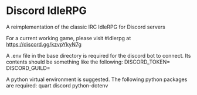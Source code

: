 # Discord IdleRPG
A reimplementation of the classic IRC IdleRPG for Discord servers

For a current working game, please visit #idlerpg at https://discord.gg/kzvpYkyN7g

A .env file in the base directory is required for the discord bot to connect.
Its contents should be something like the following:
  DISCORD_TOKEN=<discord token you created>
  DISCORD_GUILD=<Name of your discord server>

A python virtual environment is suggested.
The following python packages are required:
  quart
  discord
  python-dotenv
